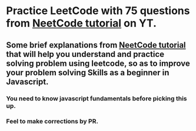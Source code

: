 # Practice LeetCode with 75 questions from [NeetCode  tutorial](https://docs.google.com/spreadsheets/d/1A2PaQKcdwO_lwxz9bAnxXnIQayCouZP6d-ENrBz_NXc/edit#gid=0) on YT.
## Some brief explanations from [NeetCode  tutorial](https://docs.google.com/spreadsheets/d/1A2PaQKcdwO_lwxz9bAnxXnIQayCouZP6d-ENrBz_NXc/edit#gid=0) that will help you understand and practice solving problem using leetcode, so as to improve your problem solving Skills as a beginner in Javascript.

### You need to know javascript fundamentals before picking this up.

### Feel to make corrections by PR.

